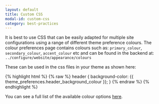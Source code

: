 ```yaml
---
layout: default
title: Custom CSS
modal-id: custom-css
category: best-practices
---
```

It is best to use CSS that can be easily adapted for multiple site configurations using a range of different theme preference colours. The colour preferences page contains colours such as: ``primary_colour``, ``secondary_colour``, ``accent_colour`` etc and can be found in the backend at: ``../configure/website/appearance/colours``

These can be used in the css files in your theme as shown here:

{% highlight html %}
{% raw %}
header {
  background-color: {{ theme_preferences.header_background_colour }};
}
{% endraw %}
{% endhighlight %}

You can see a full list of the available colour options [here](/appendix/theme-colours).

